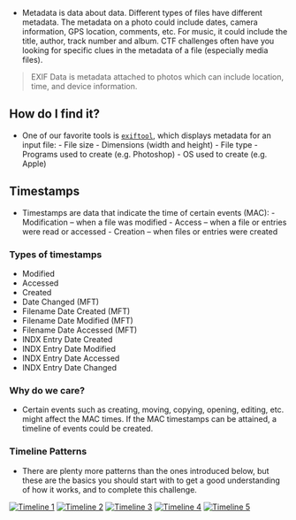 - Metadata is data about data. Different types of files have different metadata. The metadata on a photo could include dates, camera information, GPS location, comments, etc. For music, it could include the title, author, track number and album. CTF challenges often have you looking for specific clues in the metadata of a file (especially media files).

> EXIF Data is metadata attached to photos which can include location, time, and device information.


## How do I find it?
- One of our favorite tools is [`exiftool`](https://exiftool.org/), which displays metadata for an input file: - File size - Dimensions (width and height) - File type - Programs used to create (e.g. Photoshop) - OS used to create (e.g. Apple)


## Timestamps
- Timestamps are data that indicate the time of certain events (MAC): - Modification – when a file was modified - Access – when a file or entries were read or accessed - Creation – when files or entries were created


### Types of timestamps
- Modified
- Accessed
- Created
- Date Changed (MFT)
- Filename Date Created (MFT)
- Filename Date Modified (MFT)
- Filename Date Accessed (MFT)
- INDX Entry Date Created
- INDX Entry Date Modified
- INDX Entry Date Accessed
- INDX Entry Date Changed


### Why do we care?
- Certain events such as creating, moving, copying, opening, editing, etc. might affect the MAC times. If the MAC timestamps can be attained, a timeline of events could be created.


### Timeline Patterns
- There are plenty more patterns than the ones introduced below, but these are the basics you should start with to get a good understanding of how it works, and to complete this challenge.

[![Timeline 1](https://ctf101.org/forensics/images/timeline-1.png)](https://ctf101.org/forensics/images/timeline-1.png) [![Timeline 2](https://ctf101.org/forensics/images/timeline-2.png)](https://ctf101.org/forensics/images/timeline-2.png) [![Timeline 3](https://ctf101.org/forensics/images/timeline-3.png)](https://ctf101.org/forensics/images/timeline-3.png) [![Timeline 4](https://ctf101.org/forensics/images/timeline-4.png)](https://ctf101.org/forensics/images/timeline-4.png) [![Timeline 5](https://ctf101.org/forensics/images/timeline-5.png)](https://ctf101.org/forensics/images/timeline-5.png)